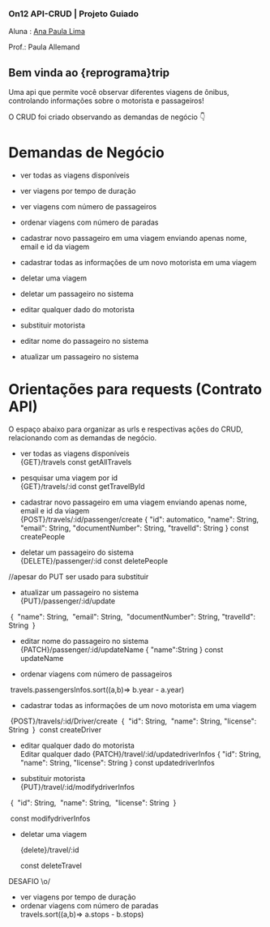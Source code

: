 ### On12 API-CRUD | Projeto Guiado

Aluna : [Ana Paula Lima ](https://www.linkedin.com/in/ana-paula-lima-3269214b/#) 

Prof.: Paula Allemand

## Bem vinda ao {reprograma}trip
Uma api que permite você observar diferentes viagens de ônibus, controlando informações sobre o motorista e passageiros!<br />

O CRUD foi criado observando as demandas de negócio :point_down:

# Demandas de Negócio

- ver todas as viagens disponíveis<br />
- ver viagens por tempo de duração<br />
- ver viagens com número de passageiros<br />
- ordenar viagens com número de paradas<br />

- cadastrar novo passageiro em uma viagem enviando apenas nome, email e id da viagem<br />
- cadastrar todas as informações de um novo motorista em uma viagem<br />

- deletar uma viagem<br />
- deletar um passageiro no sistema<br />

- editar qualquer dado do motorista<br />
- substituir motorista<br />
- editar nome do passageiro no sistema<br />
- atualizar um passageiro no sistema<br />

# Orientações para requests (Contrato API)
O espaço abaixo para organizar as urls e respectivas ações do CRUD, relacionando com as demandas de negócio.<br />

- ver todas as viagens disponíveis<br />
{GET}/travels
const getAllTravels

- pesquisar uma viagem por id<br />
{GET}/travels/:id
const getTravelById

- cadastrar novo passageiro em uma viagem enviando apenas nome, email e id da viagem<br />
  {POST}/travels/:id/passenger/create
   {
        "id": automatico,
        "name": String,
        "email": String,
        "documentNumber": String,
        "travelId": String
    }
    const createPeople


- deletar um passageiro do sistema<br />
{DELETE}/passenger/:id
const deletePeople

//apesar do PUT ser usado para substituir
- atualizar um passageiro no sistema<br />
{PUT}/passenger/:id/update

​       {
​            "name": String,
​            "email": String,
​            "documentNumber": String,
​            "travelId": String
​        }


- editar nome do passageiro no sistema<br />
 {PATCH}/passenger/:id/updateName
  {
     "name":String
  }
  const updateName

- ordenar viagens com número de passageiros<br />

​    travels.passengersInfos.sort((a,b)=> b.year - a.year)

- cadastrar todas as informações de um novo motorista em uma viagem<br />

​       {POST}/travels/:id/Driver/create
​       {
​        "id": String,
​        "name": String,
​        "license": String
​       }
​       const createDriver

- editar qualquer dado do motorista<br />
Editar qualquer dado
{PATCH}/travel/:id/updatedriverInfos
 {
     "id": String,
     "name": String,
    "license": String
 }
 const updatedriverInfos

- substituir motorista<br />
{PUT}/travel/:id/modifydriverInfos

​        {
​            "id": String,
​            "name": String,
​            "license": String
​        }

​        const modifydriverInfos

- deletar uma viagem<br />

  {delete}/travel/:id

  const deleteTravel

DESAFIO \o/<br />
- ver viagens por tempo de duração<br />
- ordenar viagens com número de paradas<br />
travels.sort((a,b)=> a.stops - b.stops)



